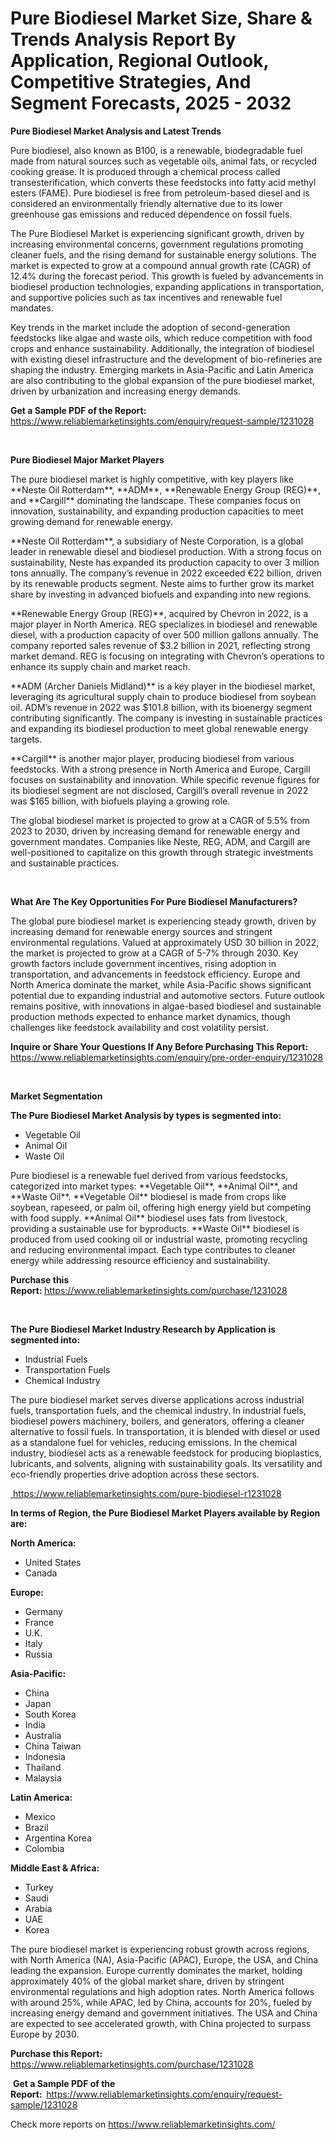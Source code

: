 <p><h1>Pure Biodiesel Market Size, Share & Trends Analysis Report By Application, Regional Outlook, Competitive Strategies, And Segment Forecasts, 2025 - 2032</h1></p><p><strong>Pure Biodiesel Market Analysis and Latest Trends</strong></p>
<p><p>Pure biodiesel, also known as B100, is a renewable, biodegradable fuel made from natural sources such as vegetable oils, animal fats, or recycled cooking grease. It is produced through a chemical process called transesterification, which converts these feedstocks into fatty acid methyl esters (FAME). Pure biodiesel is free from petroleum-based diesel and is considered an environmentally friendly alternative due to its lower greenhouse gas emissions and reduced dependence on fossil fuels.</p><p>The Pure Biodiesel Market is experiencing significant growth, driven by increasing environmental concerns, government regulations promoting cleaner fuels, and the rising demand for sustainable energy solutions. The market is expected to grow at a compound annual growth rate (CAGR) of 12.4% during the forecast period. This growth is fueled by advancements in biodiesel production technologies, expanding applications in transportation, and supportive policies such as tax incentives and renewable fuel mandates.</p><p>Key trends in the market include the adoption of second-generation feedstocks like algae and waste oils, which reduce competition with food crops and enhance sustainability. Additionally, the integration of biodiesel with existing diesel infrastructure and the development of bio-refineries are shaping the industry. Emerging markets in Asia-Pacific and Latin America are also contributing to the global expansion of the pure biodiesel market, driven by urbanization and increasing energy demands.</p></p>
<p><strong>Get a Sample PDF of the Report:&nbsp;</strong> <a href="https://www.reliablemarketinsights.com/enquiry/request-sample/1231028?utm_campaign=2110&utm_medium=2&utm_source=Github&utm_content=ia&utm_term=26012025&utm_id=pure-biodiesel">https://www.reliablemarketinsights.com/enquiry/request-sample/1231028</a></p>
<p>&nbsp;</p>
<p><strong>Pure Biodiesel Major Market Players</strong></p>
<p><p>The pure biodiesel market is highly competitive, with key players like **Neste Oil Rotterdam**, **ADM**, **Renewable Energy Group (REG)**, and **Cargill** dominating the landscape. These companies focus on innovation, sustainability, and expanding production capacities to meet growing demand for renewable energy.</p><p>**Neste Oil Rotterdam**, a subsidiary of Neste Corporation, is a global leader in renewable diesel and biodiesel production. With a strong focus on sustainability, Neste has expanded its production capacity to over 3 million tons annually. The company’s revenue in 2022 exceeded €22 billion, driven by its renewable products segment. Neste aims to further grow its market share by investing in advanced biofuels and expanding into new regions.</p><p>**Renewable Energy Group (REG)**, acquired by Chevron in 2022, is a major player in North America. REG specializes in biodiesel and renewable diesel, with a production capacity of over 500 million gallons annually. The company reported sales revenue of $3.2 billion in 2021, reflecting strong market demand. REG is focusing on integrating with Chevron’s operations to enhance its supply chain and market reach.</p><p>**ADM (Archer Daniels Midland)** is a key player in the biodiesel market, leveraging its agricultural supply chain to produce biodiesel from soybean oil. ADM’s revenue in 2022 was $101.8 billion, with its bioenergy segment contributing significantly. The company is investing in sustainable practices and expanding its biodiesel production to meet global renewable energy targets.</p><p>**Cargill** is another major player, producing biodiesel from various feedstocks. With a strong presence in North America and Europe, Cargill focuses on sustainability and innovation. While specific revenue figures for its biodiesel segment are not disclosed, Cargill’s overall revenue in 2022 was $165 billion, with biofuels playing a growing role.</p><p>The global biodiesel market is projected to grow at a CAGR of 5.5% from 2023 to 2030, driven by increasing demand for renewable energy and government mandates. Companies like Neste, REG, ADM, and Cargill are well-positioned to capitalize on this growth through strategic investments and sustainable practices.</p></p>
<p>&nbsp;</p>
<p><strong>What Are The Key Opportunities For Pure Biodiesel Manufacturers?</strong></p>
<p><p>The global pure biodiesel market is experiencing steady growth, driven by increasing demand for renewable energy sources and stringent environmental regulations. Valued at approximately USD 30 billion in 2022, the market is projected to grow at a CAGR of 5-7% through 2030. Key growth factors include government incentives, rising adoption in transportation, and advancements in feedstock efficiency. Europe and North America dominate the market, while Asia-Pacific shows significant potential due to expanding industrial and automotive sectors. Future outlook remains positive, with innovations in algae-based biodiesel and sustainable production methods expected to enhance market dynamics, though challenges like feedstock availability and cost volatility persist.</p></p>
<p><strong>Inquire or Share Your Questions If Any Before Purchasing This Report:</strong> <a href="https://www.reliablemarketinsights.com/enquiry/pre-order-enquiry/1231028?utm_campaign=2110&utm_medium=2&utm_source=Github&utm_content=ia&utm_term=26012025&utm_id=pure-biodiesel">https://www.reliablemarketinsights.com/enquiry/pre-order-enquiry/1231028</a></p>
<p>&nbsp;</p>
<p><strong>Market Segmentation</strong></p>
<p><strong>The Pure Biodiesel Market Analysis by types is segmented into:</strong></p>
<p><ul><li>Vegetable Oil</li><li>Animal Oil</li><li>Waste Oil</li></ul></p>
<p><p>Pure biodiesel is a renewable fuel derived from various feedstocks, categorized into market types: **Vegetable Oil**, **Animal Oil**, and **Waste Oil**. **Vegetable Oil** biodiesel is made from crops like soybean, rapeseed, or palm oil, offering high energy yield but competing with food supply. **Animal Oil** biodiesel uses fats from livestock, providing a sustainable use for byproducts. **Waste Oil** biodiesel is produced from used cooking oil or industrial waste, promoting recycling and reducing environmental impact. Each type contributes to cleaner energy while addressing resource efficiency and sustainability.</p></p>
<p><strong>Purchase this Report:&nbsp;</strong><a href="https://www.reliablemarketinsights.com/purchase/1231028?utm_campaign=2110&utm_medium=2&utm_source=Github&utm_content=ia&utm_term=26012025&utm_id=pure-biodiesel">https://www.reliablemarketinsights.com/purchase/1231028</a></p>
<p>&nbsp;</p>
<p><strong>The Pure Biodiesel Market Industry Research by Application is segmented into:</strong></p>
<p><ul><li>Industrial Fuels</li><li>Transportation Fuels</li><li>Chemical Industry</li></ul></p>
<p><p>The pure biodiesel market serves diverse applications across industrial fuels, transportation fuels, and the chemical industry. In industrial fuels, biodiesel powers machinery, boilers, and generators, offering a cleaner alternative to fossil fuels. In transportation, it is blended with diesel or used as a standalone fuel for vehicles, reducing emissions. In the chemical industry, biodiesel acts as a renewable feedstock for producing bioplastics, lubricants, and solvents, aligning with sustainability goals. Its versatility and eco-friendly properties drive adoption across these sectors.</p></p>
<p><a href="https://www.reliablemarketinsights.com/pure-biodiesel-r1231028?utm_campaign=2110&utm_medium=2&utm_source=Github&utm_content=ia&utm_term=26012025&utm_id=pure-biodiesel">&nbsp;https://www.reliablemarketinsights.com/pure-biodiesel-r1231028</a></p>
<p><strong>In terms of Region, the Pure Biodiesel Market Players available by Region are:</strong></p>
<p>
    <p> <strong> North America: </strong>
        <ul>
            <li>United States</li>
            <li>Canada</li>
        </ul>
        </p> 
    <p> <strong> Europe: </strong>
        <ul>
            <li>Germany</li>
            <li>France</li>
            <li>U.K.</li>
            <li>Italy</li>
            <li>Russia</li>
        </ul>
        </p> 
    <p> <strong> Asia-Pacific: </strong>
        <ul>
            <li>China</li>
            <li>Japan</li>
            <li>South Korea</li>
            <li>India</li>
            <li>Australia</li>
            <li>China Taiwan</li>
            <li>Indonesia</li>
            <li>Thailand</li>
            <li>Malaysia</li>
        </ul>
        </p> 
    <p> <strong> Latin America: </strong>
        <ul>
            <li>Mexico</li>
            <li>Brazil</li>
            <li>Argentina Korea</li>
            <li>Colombia</li>
        </ul>
        </p> 
    <p> <strong> Middle East & Africa: </strong>
        <ul>
            <li>Turkey</li>
            <li>Saudi</li>
            <li>Arabia</li>
            <li>UAE</li>
            <li>Korea</li>
        </ul>
    </p>
    </p>
<p><p>The pure biodiesel market is experiencing robust growth across regions, with North America (NA), Asia-Pacific (APAC), Europe, the USA, and China leading the expansion. Europe currently dominates the market, holding approximately 40% of the global market share, driven by stringent environmental regulations and high adoption rates. North America follows with around 25%, while APAC, led by China, accounts for 20%, fueled by increasing energy demand and government initiatives. The USA and China are expected to see accelerated growth, with China projected to surpass Europe by 2030.</p></p>
<p><strong>Purchase this Report: </strong><a href="https://www.reliablemarketinsights.com/purchase/1231028?utm_campaign=2110&utm_medium=2&utm_source=Github&utm_content=ia&utm_term=26012025&utm_id=pure-biodiesel">https://www.reliablemarketinsights.com/purchase/1231028</a></p>
<p>&nbsp;<strong>Get a Sample PDF of the Report:&nbsp;&nbsp;</strong><a href="https://www.reliablemarketinsights.com/enquiry/request-sample/1231028?utm_campaign=2110&utm_medium=2&utm_source=Github&utm_content=ia&utm_term=26012025&utm_id=pure-biodiesel">https://www.reliablemarketinsights.com/enquiry/request-sample/1231028</a></p>
<p><strong></strong></p>
<p>Check more reports on <a href="https://www.reliablemarketinsights.com/?utm_campaign=2110&utm_medium=2&utm_source=Github&utm_content=ia&utm_term=26012025&utm_id=pure-biodiesel">https://www.reliablemarketinsights.com/</a></p>